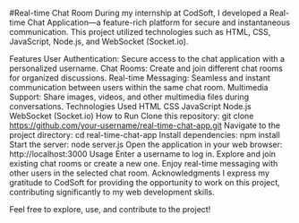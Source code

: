 #Real-time Chat Room
During my internship at CodSoft, I developed a Real-time Chat Application—a feature-rich platform for secure and instantaneous communication. This project utilized technologies such as HTML, CSS, JavaScript, Node.js, and WebSocket (Socket.io).

Features
User Authentication: Secure access to the chat application with a personalized username.
Chat Rooms: Create and join different chat rooms for organized discussions.
Real-time Messaging: Seamless and instant communication between users within the same chat room.
Multimedia Support: Share images, videos, and other multimedia files during conversations.
Technologies Used
HTML
CSS
JavaScript
Node.js
WebSocket (Socket.io)
How to Run
Clone this repository: git clone https://github.com/your-username/real-time-chat-app.git
Navigate to the project directory: cd real-time-chat-app
Install dependencies: npm install
Start the server: node server.js
Open the application in your web browser: http://localhost:3000
Usage
Enter a username to log in.
Explore and join existing chat rooms or create a new one.
Enjoy real-time messaging with other users in the selected chat room.
Acknowledgments
I express my gratitude to CodSoft for providing the opportunity to work on this project, contributing significantly to my web development skills.

Feel free to explore, use, and contribute to the project!
